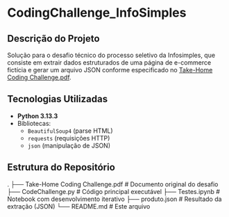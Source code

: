 # CodingChallenge_InfoSimples

## Descrição do Projeto
Solução para o desafio técnico do processo seletivo da Infosimples, que consiste em extrair dados estruturados de uma página de e-commerce fictícia e gerar um arquivo JSON conforme especificado no [Take-Home Coding Challenge.pdf](Take-Home%20Coding%20Challenge.pdf).

## Tecnologias Utilizadas
- **Python 3.13.3**
- Bibliotecas:
  - `BeautifulSoup4` (parse HTML)
  - `requests` (requisições HTTP)
  - `json` (manipulação de JSON)

## Estrutura do Repositório
.
    ├── Take-Home Coding Challenge.pdf # Documento original do desafio
    ├── CodeChallenge.py # Código principal executável
    ├── Testes.ipynb # Notebook com desenvolvimento iterativo
    ├── produto.json # Resultado da extração (JSON)
    └── README.md # Este arquivo

